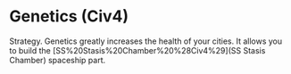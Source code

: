 # Genetics (Civ4)

Strategy.
Genetics greatly increases the health of your cities. It allows you to build the [SS%20Stasis%20Chamber%20%28Civ4%29](SS Stasis Chamber) spaceship part.